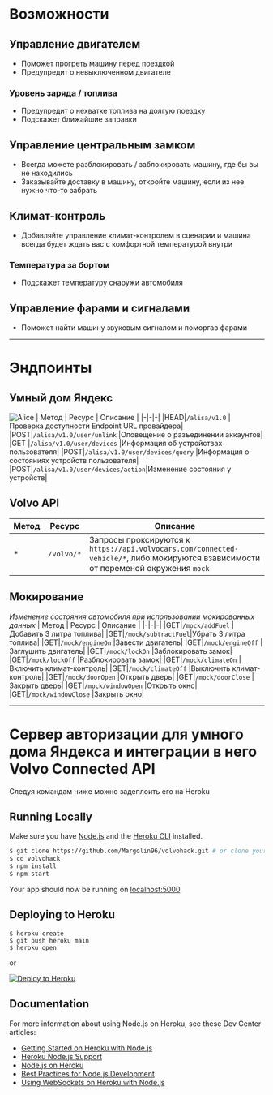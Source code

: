 # Возможности

## Управление двигателем
- Поможет прогреть машину перед поездкой
- Предупредит о невыключенном двигателе
### Уровень заряда / топлива
- Предупредит о нехватке топлива на долгую поездку
- Подскажет ближайшие заправки

## Управление центральным замком
- Всегда можете разблокировать / заблокировать машину, где бы вы не находились
- Заказывайте доставку в машину, откройте машину, если из нее нужно что-то забрать

## Климат-контроль
- Добавляйте управление климат-контролем в сценарии и машина всегда будет ждать вас с комфортной температурой внутри
### Температура за бортом
- Подскажет температуру снаружи автомобиля

## Управление фарами и сигналами
- Поможет найти машину звуковым сигналом и поморгав фарами

---

# Эндпоинты

## Умный дом Яндекс
![Alice](https://volvohack.heroku.app/static/alice.png)
| Метод | Ресурс | Описание |
|-|-|-|
|HEAD|`/alisa/v1.0`                    |Проверка доступности Endpoint URL провайдера|
|POST|`/alisa/v1.0/user/unlink`        |Оповещение о разъединении аккаунтов|
|GET |`/alisa/v1.0/user/devices`       |Информация об устройствах пользователя|
|POST|`/alisa/v1.0/user/devices/query` |Информация о состояниях устройств пользователя|
|POST|`/alisa/v1.0/user/devices/action`|Изменение состояния у устройств|

## Volvo API
| Метод | Ресурс | Описание |
|-|-|-|
|*|`/volvo/*`|Запросы проксируются к `https://api.volvocars.com/connected-vehicle/*`, либо мокируются взависимости от переменой окружения `mock`|

## Мокирование
*Изменение состояния автомобиля при использовании мокированных данных*
| Метод | Ресурс | Описание |
|-|-|-|
|GET|`/mock/addFuel`     |Добавить 3 литра топлива|
|GET|`/mock/subtractFuel`|Убрать 3 литра топлива|
|GET|`/mock/engineOn`    |Завести двигатель|
|GET|`/mock/engineOff`   |Заглушить двигатель|
|GET|`/mock/lockOn`      |Заблокировать замок|
|GET|`/mock/lockOff`     |Разблокировать замок|
|GET|`/mock/climateOn`   |Включить климат-контроль|
|GET|`/mock/climateOff`  |Выключить климат-контроль|
|GET|`/mock/doorOpen`    |Открыть дверь|
|GET|`/mock/doorClose`   |Закрыть дверь|
|GET|`/mock/windowOpen`  |Открыть окно|
|GET|`/mock/windowClose` |Закрыть окно|

---

# Сервер авторизации для умного дома Яндекса и интеграции в него Volvo Connected API

Следуя командам ниже можно задеплоить его на Heroku


## Running Locally

Make sure you have [Node.js](http://nodejs.org/) and the [Heroku CLI](https://cli.heroku.com/) installed.

```sh
$ git clone https://github.com/Margolin96/volvohack.git # or clone your own fork
$ cd volvohack
$ npm install
$ npm start
```

Your app should now be running on [localhost:5000](http://localhost:5000/).

## Deploying to Heroku

```
$ heroku create
$ git push heroku main
$ heroku open
```
or

[![Deploy to Heroku](https://www.herokucdn.com/deploy/button.svg)](https://heroku.com/deploy)

## Documentation

For more information about using Node.js on Heroku, see these Dev Center articles:

- [Getting Started on Heroku with Node.js](https://devcenter.heroku.com/articles/getting-started-with-nodejs)
- [Heroku Node.js Support](https://devcenter.heroku.com/articles/nodejs-support)
- [Node.js on Heroku](https://devcenter.heroku.com/categories/nodejs)
- [Best Practices for Node.js Development](https://devcenter.heroku.com/articles/node-best-practices)
- [Using WebSockets on Heroku with Node.js](https://devcenter.heroku.com/articles/node-websockets)
